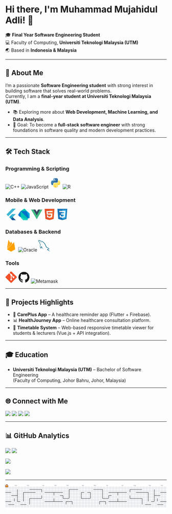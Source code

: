# Hi there, I'm Muhammad Mujahidul Adli! 👋

🎓 **Final Year Software Engineering Student**  
💻 Faculty of Computing, **Universiti Teknologi Malaysia (UTM)**  
🌏 Based in **Indonesia & Malaysia**  

---

## 🚀 About Me
I’m a passionate **Software Engineering student** with strong interest in building software that solves real-world problems.  
Currently, I am a **final-year student at Universiti Teknologi Malaysia (UTM)**.  

- 📚 Exploring more about **Web Development, Machine Learning, and Data Analysis**.  
- 🎯 Goal: To become a **full-stack software engineer** with strong foundations in software quality and modern development practices.  

---

## 🛠️ Tech Stack

### Programming & Scripting
<p>
<img src="https://raw.githubusercontent.com/danielcranney/readme-generator/main/public/icons/skills/cplusplus-colored.svg" width="36" height="36" alt="C++"/>
<img src="https://raw.githubusercontent.com/danielcranney/readme-generator/main/public/icons/skills/javascript-colored.svg" width="36" height="36" alt="JavaScript"/>
<img src="https://raw.githubusercontent.com/devicons/devicon/master/icons/python/python-original.svg" width="36" height="36" alt="Python"/>
<img src="https://raw.githubusercontent.com/devicons/devicon/master/icons/rlang/rlang-original.svg" width="36" height="36" alt="R"/>
</p>

### Mobile & Web Development
<p>
<img src="https://raw.githubusercontent.com/devicons/devicon/master/icons/flutter/flutter-original.svg" width="36" height="36" alt="Flutter"/>
<img src="https://raw.githubusercontent.com/devicons/devicon/master/icons/dart/dart-original.svg" width="36" height="36" alt="Dart"/>
<img src="https://raw.githubusercontent.com/devicons/devicon/master/icons/vuejs/vuejs-original.svg" width="36" height="36" alt="Vue.js"/>
<img src="https://raw.githubusercontent.com/devicons/devicon/master/icons/html5/html5-original.svg" width="36" height="36" alt="HTML5"/>
<img src="https://raw.githubusercontent.com/devicons/devicon/master/icons/css3/css3-original.svg" width="36" height="36" alt="CSS3"/>
</p>

### Databases & Backend
<p>
<img src="https://raw.githubusercontent.com/devicons/devicon/master/icons/firebase/firebase-plain.svg" width="36" height="36" alt="Firebase"/>
<img src="https://raw.githubusercontent.com/danielcranney/readme-generator/main/public/icons/skills/oracle-colored.svg" width="36" height="36" alt="Oracle"/>
<img src="https://raw.githubusercontent.com/devicons/devicon/master/icons/mysql/mysql-original.svg" width="36" height="36" alt="MySQL"/>
</p>

### Tools
<p>
<img src="https://raw.githubusercontent.com/devicons/devicon/master/icons/git/git-original.svg" width="36" height="36" alt="Git"/>
<img src="https://raw.githubusercontent.com/devicons/devicon/master/icons/github/github-original.svg" width="36" height="36" alt="GitHub"/>
<img src="https://raw.githubusercontent.com/danielcranney/readme-generator/main/public/icons/skills/metamask-colored.svg" width="36" height="36" alt="Metamask"/>
</p>

---

## 📌 Projects Highlights
- 🏥 **CarePlus App** – A healthcare reminder app (Flutter + Firebase).  
- 📊 **HealthJourney App** – Online healthcare consultation platform.  
- 📅 **Timetable System** – Web-based responsive timetable viewer for students & lecturers (Vue.js + API integration).  

---

## 🎓 Education
- **Universiti Teknologi Malaysia (UTM)** – Bachelor of Software Engineering  
  (Faculty of Computing, Johor Bahru, Johor, Malaysia)  

---

## 🌐 Connect with Me
<p align="left">
<a href="mailto:m.mujahidul.adli@gmail.com"><img src="https://img.shields.io/badge/Email-D14836?style=for-the-badge&logo=gmail&logoColor=white"/></a>
<a href="https://www.github.com/adlimujahidull"><img src="https://img.shields.io/badge/GitHub-000000?style=for-the-badge&logo=github&logoColor=white"/></a>
<a href="http://www.instagram.com/mujahiduladli"><img src="https://img.shields.io/badge/Instagram-E4405F?style=for-the-badge&logo=instagram&logoColor=white"/></a>
<a href="https://discord.com/users/vistadel"><img src="https://img.shields.io/badge/Discord-7289da?style=for-the-badge&logo=discord&logoColor=white"/></a>
</p>

---

## 📊 GitHub Analytics
<p>
<img src="https://github-readme-stats.vercel.app/api?username=adlimujahidull&show_icons=true&theme=tokyonight" height="180em"/>
<img src="https://github-readme-streak-stats.herokuapp.com/?user=adlimujahidull&theme=tokyonight" height="180em"/>
</p>

<p>
<img src="https://github-readme-activity-graph.vercel.app/graph?username=adlimujahidull&theme=tokyo-night&area=true"/>
</p>

<p>
<img src="https://github-readme-stats.vercel.app/api/top-langs/?username=adlimujahidull&layout=compact&langs_count=10&theme=tokyonight"/>
</p>

---

<p align="center">
  <picture>
    <source media="(prefers-color-scheme: dark)" srcset="https://raw.githubusercontent.com/adlimujahidull/adlimujahidull/output/pacman-contribution-graph-dark.svg">
    <source media="(prefers-color-scheme: light)" srcset="https://raw.githubusercontent.com/adlimujahidull/adlimujahidull/output/pacman-contribution-graph.svg">
    <img alt="Pac-Man Contribution Graph" src="https://raw.githubusercontent.com/adlimujahidull/adlimujahidull/output/pacman-contribution-graph.svg">
  </picture>
</p>
